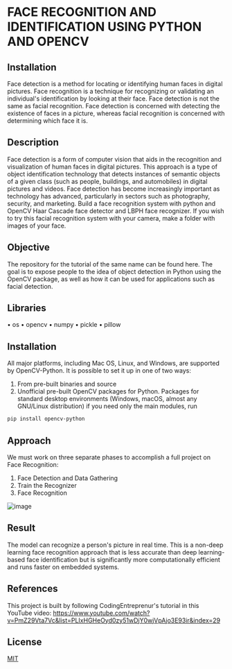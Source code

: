 # FACE RECOGNITION AND IDENTIFICATION USING PYTHON AND OPENCV

## Installation

Face detection is a method for locating or identifying human faces in digital pictures. Face recognition is a technique for recognizing or validating an individual's identification by looking at their face. Face detection is not the same as facial recognition. Face detection is concerned with detecting the existence of faces in a picture, whereas facial recognition is concerned with determining which face it is.

## Description

Face detection is a form of computer vision that aids in the recognition and visualization of human faces in digital pictures. This approach is a type of object identification technology that detects instances of semantic objects of a given class (such as people, buildings, and automobiles) in digital pictures and videos. Face detection has become increasingly important as technology has advanced, particularly in sectors such as photography, security, and marketing. Build a face recognition system with python and OpenCV Haar Cascade face detector and LBPH face recognizer. If you wish to try this facial recognition system with your camera, make a folder with images of your face.

## Objective

The repository for the tutorial of the same name can be found here. The goal is to expose people to the idea of object detection in Python using the OpenCV package, as well as how it can be used for applications such as facial detection.

## Libraries

•	os
•	opencv
•	numpy
•	pickle
•	pillow

## Installation

All major platforms, including Mac OS, Linux, and Windows, are supported by OpenCV-Python. It is possible to set it up in one of two ways:
1. From pre-built binaries and source
2. Unofficial pre-built OpenCV packages for Python.
Packages for standard desktop environments (Windows, macOS, almost any GNU/Linux distribution) if you need only the main modules, run 
```bash
pip install opencv-python 
```

## Approach

We must work on three separate phases to accomplish a full project on Face Recognition:
1.	Face Detection and Data Gathering
2.	Train the Recognizer
3.	Face Recognition

![image](https://user-images.githubusercontent.com/72935128/127890071-b823d4c5-9e48-48df-9366-79a38c22c988.png)

## Result

The model can recognize a person's picture in real time. This is a non-deep learning face recognition approach that is less accurate than deep learning-based face identification but is significantly more computationally efficient and runs faster on embedded systems.

## References

This project is built by following CodingEntreprenur's tutorial in this YouTube video:
https://www.youtube.com/watch?v=PmZ29Vta7Vc&list=PLIxHGHeOyd0zy51wDjY0wjVpAjo3E93ir&index=29

## License

[MIT](https://choosealicense.com/licenses/mit/)

